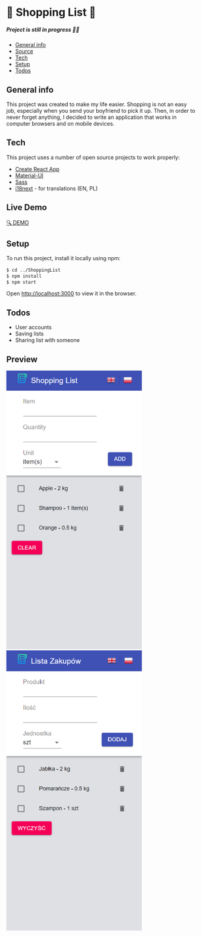 # 📜 Shopping List 🛒

##### Project is still in progress 👩‍🔧
* [General info](#general-info)
* [Source](#source)
* [Tech](#tech)
* [Setup](#setup)
* [Todos](#todos)


## General info

 This project was created to make my life easier.
 Shopping is not an easy job, especially when you send your boyfriend to pick it up.
 Then, in order to never forget anything, I decided to write an application that works in computer browsers and on mobile devices.


## Tech

 This project uses a number of open source projects to work properly:

* [Create React App](https://github.com/facebook/create-react-app)
* [Material-UI](https://material-ui.com/)
* [Sass](https://sass-lang.com/)
* [i18next](https://www.i18next.com) - for translations (EN, PL)

## Live Demo

  [🔍 DEMO](https://dominikaozorkiewicz.github.io/ShoppingList/)


## Setup
 To run this project, install it locally using npm:

 ```
 $ cd ../ShoppingList
 $ npm install
 $ npm start
 ```
Open [http://localhost:3000](http://localhost:3000) to view it in the browser.


## Todos

 - User accounts
 - Saving lists
 - Sharing list with someone
 

 ## Preview
 
 ![Shopping List preview](preview/shopping-list.png)
 ![Shopping List preview](preview/lista-zakupow.png)
 